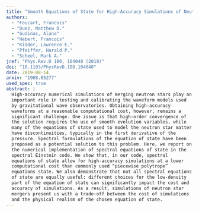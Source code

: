 ```yaml
---
title: "Smooth Equations of State for High-Accuracy Simulations of Neutron Star Binaries"
authors:
  - "Foucart, Francois"
  - "Duez, Matthew D."
  - "Gudinas, Alana"
  - "Hebert, Francois"
  - "Kidder, Lawrence E."
  - "Pfeiffer, Harald P."
  - "Scheel, Mark A."
jref: "Phys.Rev.D 100, 104048 (2019)"
doi: "10.1103/PhysRevD.100.104048"
date: 2019-08-14
arxiv: "1908.05277"
used_spec: true
abstract: |
  High-accuracy numerical simulations of merging neutron stars play an
  important role in testing and calibrating the waveform models used
  by gravitational wave observatories. Obtaining high-accuracy
  waveforms at a reasonable computational cost, however, remains a
  significant challenge. One issue is that high-order convergence of
  the solution requires the use of smooth evolution variables, while
  many of the equations of state used to model the neutron star matter
  have discontinuities, typically in the first derivative of the
  pressure. Spectral formulations of the equation of state have been
  proposed as a potential solution to this problem. Here, we report on
  the numerical implementation of spectral equations of state in the
  spectral Einstein code. We show that, in our code, spectral
  equations of state allow for high-accuracy simulations at a lower
  computational cost than commonly used “piecewise polytrope”
  equations state. We also demonstrate that not all spectral equations
  of state are equally useful: different choices for the low-density
  part of the equation of state can significantly impact the cost and
  accuracy of simulations. As a result, simulations of neutron star
  mergers present us with a trade-off between the cost of simulations
  and the physical realism of the chosen equation of state.
---
```

